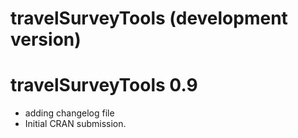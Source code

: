 # travelSurveyTools (development version)

# travelSurveyTools 0.9

* adding changelog file
* Initial CRAN submission.
